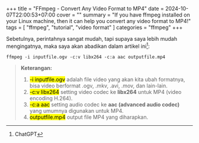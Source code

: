 +++
title = "FFmpeg - Convert Any Video Format to MP4"
date = 2024-10-07T22:00:53+07:00
cover = ""
summary = "If you have ffmpeg installed on your Linux machine, then it can help you convert any video format to MP4!"
tags = [ "ffmpeg", "tutorial", "video format" ]
categories = "ffmpeg"
+++

Sebetulnya, perintahnya sangat mudah, tapi supaya saya lebih mudah mengingatnya, maka saya akan abadikan dalam artikel ini[^1]:

```shell
ffmpeg -i inputfile.ogv -c:v libx264 -c:a aac outputfile.mp4
```

> **Keterangan:**  
> 1. <mark> -i inputfile.ogv</mark> adalah file video yang akan kita ubah formatnya, bisa video berformat .ogv, .mkv, .avi, .mov, dan lain-lain.
> 2. <mark> -c:v libx264</mark> setting video codec ke **libx264** untuk MP4 (video encoding H.264).
> 3. <mark> -c:a aac</mark> setting audio codec ke **aac (advanced audio codec)** yang umumnya digunakan untuk MP4.
> 4. <mark> outputfile.mp4</mark> output file MP4 yang diharapkan.

[^1]: ChatGPT

